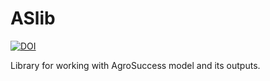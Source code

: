 # ASlib

[![DOI](https://zenodo.org/badge/352100723.svg)](https://zenodo.org/badge/latestdoi/352100723)

Library for working with AgroSuccess model and its outputs.
